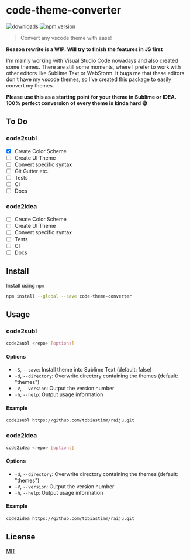 # code-theme-converter

[![downloads](http://img.shields.io/npm/dm/code-theme-converter.svg?style=flat)](https://www.npmjs.org/package/code-theme-converter) [![npm version](https://badge.fury.io/js/code-theme-converter.svg)](https://www.npmjs.com/package/code-theme-converter)

> Convert any vscode theme with ease!

**Reason rewrite is a WIP. Will try to finish the features in JS first**

I'm mainly working with Visual Studio Code nowadays and also created some themes. There are still some moments, where I prefer to work with other editors like Sublime Text or WebStorm. It bugs me that these editors don't have my vscode themes, so I've created this package to easily convert my themes.

**Please use this as a starting point for your theme in Sublime or IDEA. 100% perfect conversion of every theme is kinda hard 😅**

## To Do

### code2subl

- [x] Create Color Scheme
- [ ] Create UI Theme
- [ ] Convert specific syntax
- [ ] Git Gutter etc.
- [ ] Tests
- [ ] CI
- [ ] Docs

### code2idea

- [ ] Create Color Scheme
- [ ] Create UI Theme
- [ ] Convert specific syntax
- [ ] Tests
- [ ] CI
- [ ] Docs

## Install

Install using `npm`

```sh
npm install --global --save code-theme-converter
```

## Usage

### code2subl

```sh
code2subl <repo> [options]
```

#### Options

- `-S`, `--save`: Install theme into Sublime Text (default: false)
- `-d`, `--directory`: Overwrite directory containing the themes (default: "themes")
- `-V`, `--version`: Output the version number
- `-h`, `--help`: Output usage information

#### Example

```sh
code2subl https://github.com/tobiastimm/raiju.git
```

### code2idea

```sh
code2idea <repo> [options]
```

#### Options

- `-d`, `--directory`: Overwrite directory containing the themes (default: "themes")
- `-V`, `--version`: Output the version number
- `-h`, `--help`: Output usage information

#### Example

```sh
code2idea https://github.com/tobiastimm/raiju.git
```

## License

[MIT](./LICENSE)
